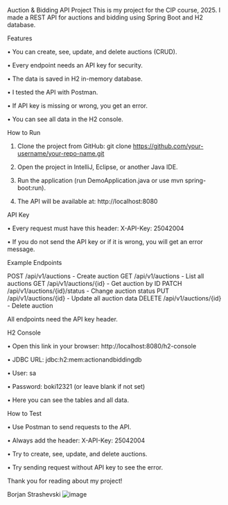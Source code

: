 Auction & Bidding API Project
This is my project for the CIP course, 2025.
I made a REST API for auctions and bidding using Spring Boot and H2 database.



Features

•	You can create, see, update, and delete auctions (CRUD).

•	Every endpoint needs an API key for security.

•	The data is saved in H2 in-memory database.

•	I tested the API with Postman.

•	If API key is missing or wrong, you get an error.

•	You can see all data in the H2 console.


How to Run

1.	Clone the project from GitHub:
git clone https://github.com/your-username/your-repo-name.git

2.	Open the project in IntelliJ, Eclipse, or another Java IDE.

3.	Run the application (run DemoApplication.java or use mvn spring-boot:run).

4.	The API will be available at:
http://localhost:8080

API Key

•	Every request must have this header:
X-API-Key: 25042004

•	If you do not send the API key or if it is wrong, you will get an error message.






Example Endpoints

POST /api/v1/auctions - Create auction
GET /api/v1/auctions - List all auctions
GET /api/v1/auctions/{id} - Get auction by ID
PATCH /api/v1/auctions/{id}/status - Change auction status
PUT /api/v1/auctions/{id} - Update all auction data
DELETE /api/v1/auctions/{id} - Delete auction

All endpoints need the API key header.


H2 Console

•	Open this link in your browser: http://localhost:8080/h2-console

•	JDBC URL: jdbc:h2:mem:actionandbiddingdb

•	User: sa

•	Password: boki12321 (or leave blank if not set)

•	Here you can see the tables and all data.


How to Test

•	Use Postman to send requests to the API.

•	Always add the header: X-API-Key: 25042004

•	Try to create, see, update, and delete auctions.

•	Try sending request without API key to see the error.









Thank you for reading about my project!

Borjan Strashevski
![image](https://github.com/user-attachments/assets/b41c5a2a-c03c-4883-822d-25576124e75f)
